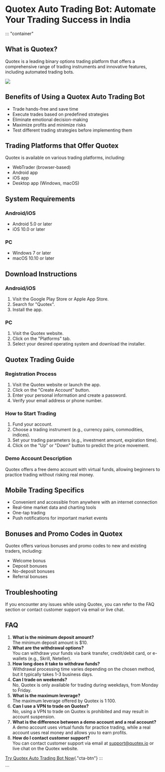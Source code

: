 # Quotex Auto Trading Bot: Automate Your Trading Success in India

::: \"container\"
## What is Quotex?

Quotex is a leading binary options trading platform that offers a
comprehensive range of trading instruments and innovative features,
including automated trading bots.

[![](https://static.quotex.io/files/4_en/300_250.jpg)](https://traff.sbs/brokerqxlid)

## Benefits of Using a Quotex Auto Trading Bot

-   Trade hands-free and save time
-   Execute trades based on predefined strategies
-   Eliminate emotional decision-making
-   Maximize profits and minimize risks
-   Test different trading strategies before implementing them

## Trading Platforms that Offer Quotex

Quotex is available on various trading platforms, including:

-   WebTrader (browser-based)
-   Android app
-   iOS app
-   Desktop app (Windows, macOS)

## System Requirements

### Android/iOS

-   Android 5.0 or later
-   iOS 10.0 or later

### PC

-   Windows 7 or later
-   macOS 10.10 or later

## Download Instructions

### Android/iOS

1.  Visit the Google Play Store or Apple App Store.
2.  Search for "Quotex".
3.  Install the app.

### PC

1.  Visit the Quotex website.
2.  Click on the "Platforms" tab.
3.  Select your desired operating system and download the installer.

## Quotex Trading Guide

### Registration Process

1.  Visit the Quotex website or launch the app.
2.  Click on the "Create Account" button.
3.  Enter your personal information and create a password.
4.  Verify your email address or phone number.

### How to Start Trading

1.  Fund your account.
2.  Choose a trading instrument (e.g., currency pairs, commodities,
    indices).
3.  Set your trading parameters (e.g., investment amount, expiration
    time).
4.  Click on the "Up" or "Down" button to predict the price
    movement.

### Demo Account Description

Quotex offers a free demo account with virtual funds, allowing beginners
to practice trading without risking real money.

## Mobile Trading Specifics

-   Convenient and accessible from anywhere with an internet connection
-   Real-time market data and charting tools
-   One-tap trading
-   Push notifications for important market events

## Bonuses and Promo Codes in Quotex

Quotex offers various bonuses and promo codes to new and existing
traders, including:

-   Welcome bonus
-   Deposit bonuses
-   No-deposit bonuses
-   Referral bonuses

## Troubleshooting

If you encounter any issues while using Quotex, you can refer to the FAQ
section or contact customer support via email or live chat.

## FAQ

1.  **What is the minimum deposit amount?**\
    The minimum deposit amount is \$10.
2.  **What are the withdrawal options?**\
    You can withdraw your funds via bank transfer, credit/debit card, or
    e-wallets (e.g., Skrill, Neteller).
3.  **How long does it take to withdraw funds?**\
    Withdrawal processing time varies depending on the chosen method,
    but it typically takes 1-3 business days.
4.  **Can I trade on weekends?**\
    No, Quotex is only available for trading during weekdays, from
    Monday to Friday.
5.  **What is the maximum leverage?**\
    The maximum leverage offered by Quotex is 1:100.
6.  **Can I use a VPN to trade on Quotex?**\
    No, using a VPN to trade on Quotex is prohibited and may result in
    account suspension.
7.  **What is the difference between a demo account and a real
    account?**\
    A demo account uses virtual funds for practice trading, while a real
    account uses real money and allows you to earn profits.
8.  **How do I contact customer support?**\
    You can contact customer support via email at support@quotex.io or
    live chat on the Quotex website.

[Try Quotex Auto Trading Bot
Now](\%22https://traff.sbs/brokerqxlid\%22){."cta-btn"}
:::

\`\`\`

